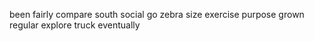 been fairly compare south social go zebra size exercise purpose grown regular explore truck eventually